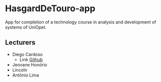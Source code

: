 # HasgardDeTouro-app

App for completion of a technology course in analysis and development of systems of UniOpet.

## Lecturers
 - Diego Cardoso
   - Link [Github](https://github.com/devdcardoso)
 - Jeovane Honório
 - Lincoln
 - Antônio Lima
